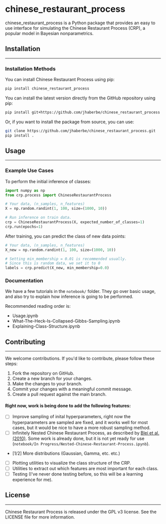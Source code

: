 # chinese_restaurant_process

chinese_restaurant_process is a Python package that provides an easy to use interface for simulating the Chinese Restaurant Process (CRP), a popular model in Bayesian nonparametrics.

## Installation
---------------

### Installation Methods

You can install Chinese Restaurant Process using pip:

```bash
pip install chinese_restaurant_process
```

You can install the latest version directly from the GitHub repository using pip:
```bash
pip install git+https://github.com/jhaberbe/chinese_restaurant_process
```

Or, if you want to install the package from source, you can use:
```bash
git clone https://github.com/jhaberbe/chinese_restaurant_process.git
pip install .
```

## Usage
--------

### Example Use Cases

To perform the initial inference of classes:

```python
import numpy as np
from crp.process import ChineseRestaurantProcess

# Your data, (n_samples, n_features)
X = np.random.randint(1, 100, size=(1000, 10))

# Run inference on train data.
crp = ChineseRestaurantProcess(X, expected_number_of_classes=1)
crp.run(epochs=1)
```

After training, you can predict the class of new data points:

```python
# Your data, (n_samples, n_features)
X_new = np.random.randint(1, 100, size=(1000, 10))

# Setting min_membership = 0.01 is recommended usually.
# Since this is random data, we set it to 0
labels = crp.predict(X_new, min_membership=0.0)
```

### Documentation

We have a few tutorials in the `notebook/` folder. They go over basic usage, and also try to explain how inference is going to be performed.

Recommended reading order is:
- Usage.ipynb
- What-The-Heck-Is-Collapsed-Gibbs-Sampling.ipynb
- Explaining-Class-Structure.ipynb

## Contributing
------------

We welcome contributions. If you'd like to contribute, please follow these steps:

1. Fork the repository on GitHub.
2. Create a new branch for your changes.
3. Make the changes to your branch.
4. Commit your changes with a meaningful commit message.
5. Create a pull request against the main branch.

#### Right now, work is being done to add the following features:
- [ ] Improve sampling of inital hyperparameters, right now the hyperparameters are sampled are fixed, and it works well for most cases, but it would be nice to have a more robust sampling method.
- [ ] Infinitely Nested Chinese Restaurant Process, as described by [Blei et al. (2010)](https://cocosci.princeton.edu/tom/papers/ncrp.pdf). Some work is already done, but it is not yet ready for use (`notebook/In Progress/Nested-Chinese-Restaurant-Process.ipynb`).
- [1/2] More distributions (Gaussian, Gamma, etc. etc.)
- [ ] Plotting utilities to visualize the class structure of the CRP.
- [ ] Utilities to extract out which features are most important for each class.
- [ ] Testing (I've never done testing before, so this will be a learning experience for me).

## License
--------

Chinese Restaurant Process is released under the GPL v3 license. See the LICENSE file for more information.
